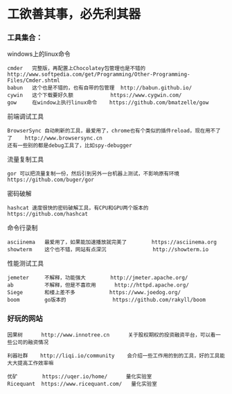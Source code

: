 # 工欲善其事，必先利其器



### 工具集合：

windows上的linux命令
        
    cmder   完整版，再配置上Chocolatey包管理也是不错的    http://www.softpedia.com/get/Programming/Other-Programming-Files/Cmder.shtml
    babun   这个也是不错的，也有自带的包管理  http://babun.github.io/
    cywin   这个下载要好久额            https://www.cygwin.com/
    gow     在window上执行linux命令    https://github.com/bmatzelle/gow
    
    
前端调试工具

    BrowserSync 自动刷新的工具，最爱用了，chrome也有个类似的插件reload，现在用不了了    http://www.browsersync.cn
    还有一些别的都是debug工具了，比如spy-debugger

流量复制工具
    
    gor 可以把流量复制一份，然后引到另外一台机器上测试，不影响原有环境     https://github.com/buger/gor
    
密码破解
    
    hashcat 速度很快的密码破解工具，有CPU和GPU两个版本的       https://github.com/hashcat
    
命令行录制

    asciinema   最爱用了，如果能加速播放就完美了        https://asciinema.org
    showterm    这个也不错，网站有点深沉               http://showterm.io
   
性能测试工具
    
    jemeter     不解释，功能强大        http://jmeter.apache.org/
    ab          不解释，但是不喜欢用      http://httpd.apache.org/
    Siege       和楼上差不多           https://www.joedog.org/
    boom        go版本的               https://github.com/rakyll/boom
    
### 好玩的网站

    因果树      http://www.innotree.cn      关于股权期权的投资融资平台，可以看一些公司的融资情况
    
    利器社群    http://liqi.io/community    会介绍一些工作用的到的工具，好的工具能大大提高工作效率嘛

    优矿        https://uqer.io/home/      量化实验室
    Ricequant  https://www.ricequant.com/   量化实验室

